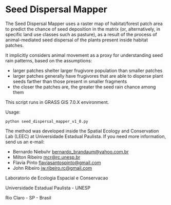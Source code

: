 # Seed Dispersal Mapper

The Seed Dispersal Mapper uses a raster map of habitat/forest patch area to predict the chance
of seed deposition in the matrix (or, alternatively, in specific land use classes such as pasture), as a result of 
the process of animal-mediated seed dispersal of the plants present inside habitat patches.

It implicitly considers animal movement as a proxy for understanding seed rain patterns, based on the assumptions:

- larger patches shelter larger frugivore population than smaller patches
- larger patches generally have frugivores that are able to disperse plant seeds farther than those present in smaller fragments
- the closer the patches are, the greater the seed rain chance among them

This script runs in GRASS GIS 7.0.X environment.

Usage: 
```
python seed_dispersal_mapper_v1_0.py
```

The method was developed inside the Spatial Ecology and Conservation Lab (LEEC) at Universidade Estadual Paulista.
If you need more information, send us an e-mail:
- Bernardo Niebuhr <bernardo_brandaum@yahoo.com.br>
- Milton Ribeiro <mcr@rc.unesp.br>
- Flavia Pinto <flaviasantospinto@gmail.com>
- John Ribeiro <jw.ribeiro.rc@gmail.com>


Laboratorio de Ecologia Espacial e Conservacao

Universidade Estadual Paulista - UNESP

Rio Claro - SP - Brasil
